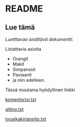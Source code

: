 # README

## Lue tämä

_Luetttavaa sisältävä dokumentti._

Listattavia asioita

- Orangit
- Makit
- Simpanssit
- Paviaanit
- ja niin edelleen.

Tässä muutama hyödyllinen linkki

[komentorivi.txt](laskarit/viikko1/komentorivi.txt)

[gitlog.txt](laskarit/viikko1/gitlog.txt)

[tyoaikakirjanpito.txt](dokumentaatio/tyoaikakirjanpito.txt)
